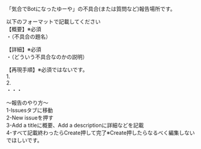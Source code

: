 「気合でBotになったゆーや」の不具合(または質問など)報告場所です。  
  
  
以下のフォーマットで記載してください  
【概要】※必須  
・（不具合の題名）  

【詳細】※必須  
・（どういう不具合なのかの説明）  
  
【再現手順】※必須ではないです。  
1.  
2.  
・・・  
  
  
～報告のやり方～  
1-lssuesタブに移動  
2-New issueを押す  
3-Add a titleに概要、Add a descriptionに詳細などを記載  
4-すべて記載終わったらCreate押して完了※Create押したらなるべく編集しないでほしいです。  
